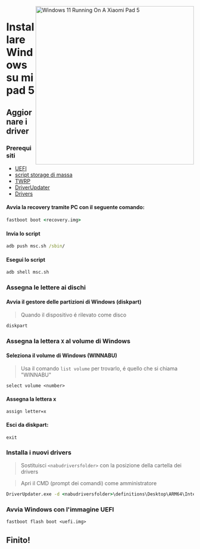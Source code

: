 <img align="right" src="https://raw.githubusercontent.com/erdilS/Port-Windows-11-Xiaomi-Pad-5/main/nabu.png" width="425" alt="Windows 11 Running On A Xiaomi Pad 5">


# Installare Windows su mi pad 5

## Aggiornare i driver

### Prerequisiti

- [UEFI](../../../../releases/tag/1.0)
- [script storage di massa](../../../../releases/tag/1.0)
- [TWRP](../../../../releases/tag/1.0)
- [DriverUpdater](https://github.com/WOA-Project/DriverUpdater/releases/latest)
- [Drivers](https://github.com/map220v/MiPad5-Drivers)

#### Avvia la recovery tramite PC con il seguente comando: 

```cmd
fastboot boot <recovery.img>
```

#### Invia lo script

```cmd
adb push msc.sh /sbin/
```

#### Esegui lo script

```cmd
adb shell msc.sh
```

### Assegna le lettere ai dischi

#### Avvia il gestore delle partizioni di Windows (diskpart)

> Quando il dispositivo é rilevato come disco

```cmd
diskpart
```


### Assegna la lettera `X` al volume di Windows

#### Seleziona il volume di Windows (WINNABU)
> Usa il comando `list volume` per trovarlo, é quello che si chiama "WINNABU"

```diskpart
select volume <number>
```

#### Assegna la lettera x
```diskpart
assign letter=x
```

#### Esci da diskpart:
```diskpart
exit
```


### Installa i nuovi drivers

> Sostituisci `<nabudriversfolder>` con la posizione della cartella dei drivers

> Apri il CMD (prompt dei comandi) come amministratore


```cmd
DriverUpdater.exe -d <nabudriversfolder>\definitions\Desktop\ARM64\Internal\nabu.txt -r <nabudriversfolder> -p X:
```


### Avvia Windows con l'immagine UEFI

```
fastboot flash boot <uefi.img>
```

## Finito!
